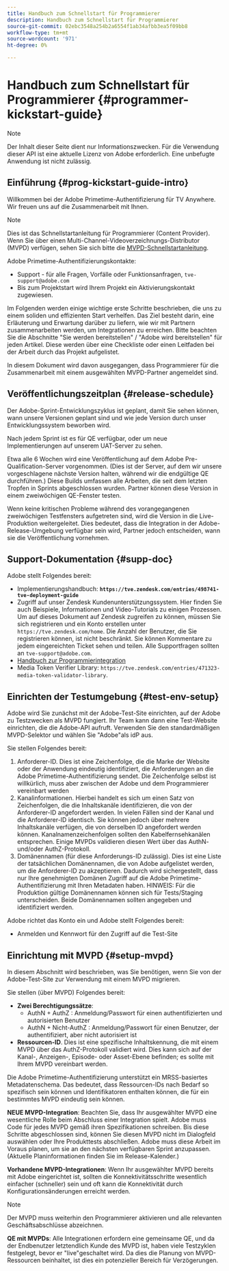 ```yaml
---
title: Handbuch zum Schnellstart für Programmierer
description: Handbuch zum Schnellstart für Programmierer
source-git-commit: 02ebc3548a254b2a6554f1ab34afbb3ea5f09bb8
workflow-type: tm+mt
source-wordcount: '971'
ht-degree: 0%

---
```


# Handbuch zum Schnellstart für Programmierer {#programmer-kickstart-guide}

>[!NOTE]
>
>Der Inhalt dieser Seite dient nur Informationszwecken. Für die Verwendung dieser API ist eine aktuelle Lizenz von Adobe erforderlich. Eine unbefugte Anwendung ist nicht zulässig.

## Einführung {#prog-kickstart-guide-intro}

Willkommen bei der Adobe Primetime-Authentifizierung für TV Anywhere. Wir freuen uns auf die Zusammenarbeit mit Ihnen.

>[!NOTE]
>
>Dies ist das Schnellstartanleitung für Programmierer (Content Provider). Wenn Sie über einen Multi-Channel-Videoverzeichnungs-Distributor (MVPD) verfügen, sehen Sie sich bitte die [MVPD-Schnellstartanleitung](/help/authentication/mvpd-kickstart-guide.md).


Adobe Primetime-Authentifizierungskontakte:

* Support - für alle Fragen, Vorfälle oder Funktionsanfragen, `tve-support@adobe.com`
* Bis zum Projektstart wird Ihrem Projekt ein Aktivierungskontakt zugewiesen.

Im Folgenden werden einige wichtige erste Schritte beschrieben, die uns zu einem soliden und effizienten Start verhelfen. Das Ziel besteht darin, eine Erläuterung und Erwartung darüber zu liefern, wie wir mit Partnern zusammenarbeiten werden, um Integrationen zu erreichen. Bitte beachten Sie die Abschnitte &quot;Sie werden bereitstellen&quot; / &quot;Adobe wird bereitstellen&quot; für jeden Artikel. Diese werden über eine Checkliste oder einen Leitfaden bei der Arbeit durch das Projekt aufgelistet.

In diesem Dokument wird davon ausgegangen, dass Programmierer für die Zusammenarbeit mit einem ausgewählten MVPD-Partner angemeldet sind.

## Veröffentlichungszeitplan {#release-schedule}

Der Adobe-Sprint-Entwicklungszyklus ist geplant, damit Sie sehen können, wann unsere Versionen geplant sind und wie jede Version durch unser Entwicklungssystem beworben wird.

Nach jedem Sprint ist es für QE verfügbar, oder um neue Implementierungen auf unserem UAT-Server zu sehen.

Etwa alle 6 Wochen wird eine Veröffentlichung auf dem Adobe Pre-Qualification-Server vorgenommen. (Dies ist der Server, auf dem wir unsere vorgeschlagene nächste Version halten, während wir die endgültige QE durchführen.) Diese Builds umfassen alle Arbeiten, die seit dem letzten Tropfen in Sprints abgeschlossen wurden. Partner können diese Version in einem zweiwöchigen QE-Fenster testen.

Wenn keine kritischen Probleme während des vorangegangenen zweiwöchigen Testfensters aufgetreten sind, wird die Version in die Live-Produktion weitergeleitet. Dies bedeutet, dass die Integration in der Adobe-Release-Umgebung verfügbar sein wird, Partner jedoch entscheiden, wann sie die Veröffentlichung vornehmen.

<!--For the latest release schedule information, see the Release Calendar.-->

## Support-Dokumentation {#supp-doc}

Adobe stellt Folgendes bereit:

* Implementierungshandbuch: **`https://tve.zendesk.com/entries/498741-tve-deployment-guide`**
* Zugriff auf unser Zendesk Kundenunterstützungssystem. Hier finden Sie auch Beispiele, Informationen und Video-Tutorials zu einigen Prozessen. Um auf dieses Dokument auf Zendesk zugreifen zu können, müssen Sie sich registrieren und ein Konto erstellen unter `https://tve.zendesk.com/home`. Die Anzahl der Benutzer, die Sie registrieren können, ist nicht beschränkt.  Sie können Kommentare zu jedem eingereichten Ticket sehen und teilen. Alle Supportfragen sollten an `tve-support@adobe.com`.
* [Handbuch zur Programmierintegration](/help/authentication/programmer-integration-guide-overview.md)
* Media Token Verifier Library: `https://tve.zendesk.com/entries/471323-media-token-validator-library`.

## Einrichten der Testumgebung {#test-env-setup}

Adobe wird Sie zunächst mit der Adobe-Test-Site einrichten, auf der Adobe zu Testzwecken als MVPD fungiert. Ihr Team kann dann eine Test-Website einrichten, die die Adobe-API aufruft. Verwenden Sie den standardmäßigen MVPD-Selektor und wählen Sie &quot;Adobe&quot;als idP aus.

Sie stellen Folgendes bereit:

1. Anforderer-ID. Dies ist eine Zeichenfolge, die die Marke der Website oder der Anwendung eindeutig identifiziert, die Anforderungen an die Adobe Primetime-Authentifizierung sendet. Die Zeichenfolge selbst ist willkürlich, muss aber zwischen der Adobe und dem Programmierer vereinbart werden
1. Kanalinformationen. Hierbei handelt es sich um einen Satz von Zeichenfolgen, die die Inhaltskanäle identifizieren, die von der Anforderer-ID angefordert werden. In vielen Fällen sind der Kanal und die Anforderer-ID identisch. Sie können jedoch über mehrere Inhaltskanäle verfügen, die von derselben ID angefordert werden können. Kanalnamenzeichenfolgen sollten den Kabelfernsehkanälen entsprechen. Einige MVPDs validieren diesen Wert über das AuthN- und/oder AuthZ-Protokoll.
1. Domänennamen (für diese Anforderungs-ID zulässig). Dies ist eine Liste der tatsächlichen Domänennamen, die von Adobe aufgelistet werden, um die Anforderer-ID zu akzeptieren. Dadurch wird sichergestellt, dass nur Ihre genehmigten Domänen Zugriff auf die Adobe Primetime-Authentifizierung mit Ihren Metadaten haben. HINWEIS: Für die Produktion gültige Domänennamen können sich für Tests/Staging unterscheiden. Beide Domänennamen sollten angegeben und identifiziert werden.

Adobe richtet das Konto ein und Adobe stellt Folgendes bereit:

* Anmelden und Kennwort für den Zugriff auf die Test-Site

## Einrichtung mit MVPD {#setup-mvpd}

In diesem Abschnitt wird beschrieben, was Sie benötigen, wenn Sie von der Adobe-Test-Site zur Verwendung mit einem MVPD migrieren.

Sie stellen (über MVPD) Folgendes bereit:

* **Zwei Berechtigungssätze**:
   * AuthN + AuthZ : Anmeldung/Passwort für einen authentifizierten und autorisierten Benutzer
   * AuthN + Nicht-AuthZ : Anmeldung/Passwort für einen Benutzer, der authentifiziert, aber nicht autorisiert ist
* **Ressourcen-ID**. Dies ist eine spezifische Inhaltskennung, die mit einem MVPD über das AuthZ-Protokoll validiert wird. Dies kann sich auf der Kanal-, Anzeigen-, Episode- oder Asset-Ebene befinden; es sollte mit Ihrem MVPD vereinbart werden.

Die Adobe Primetime-Authentifizierung unterstützt ein MRSS-basiertes Metadatenschema. Das bedeutet, dass Ressourcen-IDs nach Bedarf so spezifisch sein können und Identifikatoren enthalten können, die für ein bestimmtes MVPD eindeutig sein können.

**NEUE MVPD-Integration**: Beachten Sie, dass Ihr ausgewählter MVPD eine wesentliche Rolle beim Abschluss einer Integration spielt. Adobe muss Code für jedes MVPD gemäß ihren Spezifikationen schreiben. Bis diese Schritte abgeschlossen sind, können Sie diesen MVPD nicht im Dialogfeld auswählen oder Ihre Produkttests abschließen. Adobe muss diese Arbeit im Voraus planen, um sie an den nächsten verfügbaren Sprint anzupassen. (Aktuelle Planinformationen finden Sie im Release-Kalender.)

**Vorhandene MVPD-Integrationen**: Wenn Ihr ausgewählter MVPD bereits mit Adobe eingerichtet ist, sollten die Konnektivitätsschritte wesentlich einfacher (schneller) sein und oft kann die Konnektivität durch Konfigurationsänderungen erreicht werden.

>[!NOTE]
>
>Der MVPD muss weiterhin den Programmierer aktivieren und alle relevanten Geschäftsabschlüsse abzeichnen.

**QE mit MVPDs**: Alle Integrationen erfordern eine gemeinsame QE, und da der Endbenutzer letztendlich Kunde des MVPD ist, haben viele Testzyklen festgelegt, bevor er &quot;live&quot;geschaltet wird. Da dies die Planung von MVPD-Ressourcen beinhaltet, ist dies ein potenzieller Bereich für Verzögerungen.

<!--
>[RELATEDINFORMATION]
>[MVPD Kickstart Guide](help\authentication\mvpd-kickstart-guide.md)
-->
